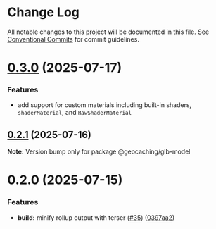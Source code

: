 # Change Log

All notable changes to this project will be documented in this file.
See [Conventional Commits](https://conventionalcommits.org) for commit guidelines.

# [0.3.0](https://github.com/Geocaching/lerna-v2/compare/@geocaching/glb-model@0.2.1...@geocaching/glb-model@0.3.0) (2025-07-17)

### Features

- add support for custom materials including built-in shaders, `shaderMaterial`, and `RawShaderMaterial`

## [0.2.1](https://github.com/Geocaching/lerna-v2/compare/@geocaching/glb-model@0.2.0...@geocaching/glb-model@0.2.1) (2025-07-16)

**Note:** Version bump only for package @geocaching/glb-model

# 0.2.0 (2025-07-15)

### Features

- **build:** minify rollup output with terser ([#35](https://github.com/Geocaching/lerna-v2/issues/35)) ([0397aa2](https://github.com/Geocaching/lerna-v2/commit/0397aa2a3a19ad0d22a0c83d13dc1b25e0a5782e))
